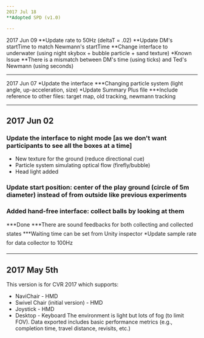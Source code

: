 ```yaml
---
2017 Jul 18
**Adopted SPD (v1.0)

---
```

2017 Jun 09
**Update rate to 50Hz (deltaT = .02)
**Update DM's startTime to match Newmann's startTime
**Change interface to underwater (using night skybox + bubble particle + sand texture)
*Known Issue
**There is a mismatch between DM's time (using ticks) and Ted's Newmann (using seconds)

---
2017 Jun 07
*Update the interface
***Changing particle system (light angle, up-acceleration, size)
*Update Summary Plus file
***Include reference to other files: target map, old tracking, newmann tracking

---
## 2017 Jun 02
### Update the interface to night mode [as we don't want participants to see all the boxes at a time]
- New texture for the ground (reduce directional cue)
- Particle system simulating optical flow (firefly/bubble)
- Head light added
### Update start position: center of the play ground (circle of 5m diameter) instead of from outside like previous experiments
### Added hand-free interface: collect balls by looking at them
***Done
***There are sound feedbacks for both collecting and collected states
***Waiting time can be set from Unity inspector
*Update sample rate for data collector to 100Hz

---
## 2017 May 5th
This version is for CVR 2017 which supports:
- NaviChair - HMD
- Swivel Chair (initial version) - HMD
- Joystick - HMD
- Desktop - Keyboard
The environment is light but lots of fog (to limit FOV).
Data exported includes basic performance metrics (e.g., completion time, travel distance, revisits, etc.)
